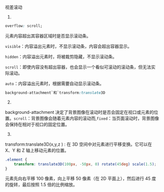 视差滚动

1. 

```css
overflow: scroll;
```

元素内容超出其容器区域时是否显示滚动条。

`visible`：内容溢出元素时，不显示滚动条，内容会超出容器显示。

`hidden`：内容溢出元素时，将被裁剪隐藏，不显示滚动条。

`scroll`：即使内容没有超出容器，也会显示一个看似可滚动的滚动条，但无法实际滚动。

`auto`：内容溢出元素时，根据需要自动显示滚动条。



```css
background-attachment`和`transform:translate3D
```

2. 

background-attachment 决定了背景图像在滚动时是否会固定在视口或元素的位置。`scroll`：背景图像会随着元素内容的滚动而,`fixed`：当页面滚动时，背景图像会保持在相对于视口的固定位置。

3. 

transform:translate3D(x,y,z ) : 在 3D 空间中对元素进行平移变换。它可以在 X、Y 和 Z 轴上移动元素的位置。

```css
.element {  
    transform: translate3D(100px, -50px, 0) rotate(45deg) scale(1.5);
}
```

元素先向右平移 100 像素，向上平移 50 像素（在 2D 平面上），然后进行 45 度的旋转，最后按照 1.5 倍的比例缩放。









































